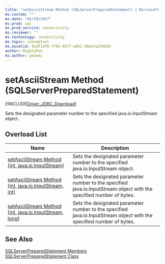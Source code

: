 ```yaml
---
title: "setAsciiStream Method (SQLServerPreparedStatement) | Microsoft Docs"
ms.custom: ""
ms.date: "01/19/2017"
ms.prod: sql
ms.prod_service: connectivity
ms.reviewer: ""
ms.technology: connectivity
ms.topic: conceptual
ms.assetid: 91df14fb-ff92-457f-ad51-50da7a254630
author: MightyPen
ms.author: genemi
---
```

# setAsciiStream Method (SQLServerPreparedStatement)
[!INCLUDE[Driver_JDBC_Download](../../../includes/driver_jdbc_download.md)]

  Sets the designated parameter number to the specified java.io.InputStream object.  
  
## Overload List  
  
|Name|Description|  
|----------|-----------------|  
|[setAsciiStream Method &#40;int, java.io.InputStream&#41;](../../../connect/jdbc/reference/setasciistream-method-int-java-io-inputstream.md)|Sets the designated parameter number to the specified java.io.InputStream object.|  
|[setAsciiStream Method &#40;int, java.io.InputStream, int&#41;](../../../connect/jdbc/reference/setasciistream-method-int-java-io-inputstream-int.md)|Sets the designated parameter number to the specified java.io.InputStream object with the specified number of bytes.|  
|[setAsciiStream Method &#40;int, java.io.InputStream, long&#41;](../../../connect/jdbc/reference/setasciistream-method-int-java-io-inputstream-long.md)|Sets the designated parameter number to the specified  java.io.InputStream object with the specified number of bytes.|  
  
## See Also  
 [SQLServerPreparedStatement Members](../../../connect/jdbc/reference/sqlserverpreparedstatement-members.md)   
 [SQLServerPreparedStatement Class](../../../connect/jdbc/reference/sqlserverpreparedstatement-class.md)  
  
  
